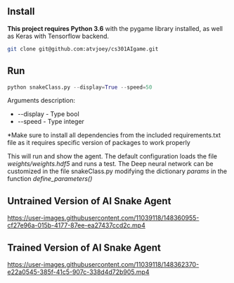 ## Install
**This project requires Python 3.6** 
with the pygame library installed, as well as Keras with Tensorflow backend.
```bash
git clone git@github.com:atvjoey/cs301AIgame.git
```

## Run
```python
python snakeClass.py --display=True --speed=50
```
Arguments description:

- --display - Type bool
- --speed - Type integer

*Make sure to install all dependencies from the included requirements.txt file as it requires specific version of packages to work properly

This will run and show the agent. The default configuration loads the file *weights/weights.hdf5* and runs a test.
The Deep neural network can be customized in the file snakeClass.py modifying the dictionary *params* in the function *define_parameters()*

## Untrained Version of AI Snake Agent
https://user-images.githubusercontent.com/11039118/148360955-cf27e96a-015b-4177-87ee-ea27437ccd2c.mp4



## Trained Version of AI Snake Agent
https://user-images.githubusercontent.com/11039118/148362370-e22a0545-385f-41c5-907c-338d4d72b905.mp4

